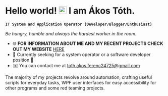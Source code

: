 # Hello world!&nbsp;<img src="https://github.com/TheDudeThatCode/TheDudeThatCode/blob/master/Assets/Earth.gif" width="24px"> I am Ákos Tóth.
**`IT System and Application Operator (Developer/Blogger/Enthusiast)`**

*Be hungry, humble and always the hardest worker in the room.*

* 🌐  **FOR INFORMATION ABOUT ME AND MY RECENT PROJECTS CHECK OUT MY WEBSITE** [HERE](https://www.it-kalauz.com)
* 💼  Currently seeking for a system operator or a software developer position 👀
* ✉️  You can contact me at [toth.akos.ferenc24725@gmail.com](mailto:toth.akos.ferenc24725@gmail.com)

The majority of my projects revolve around automation, crafting useful scripts for everyday tasks, WPF user interfaces for easy accessibility for other programs and some red teaming projects.
